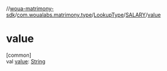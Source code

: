 //[woua-matrimony-sdk](../../../../index.md)/[com.woualabs.matrimony.type](../../index.md)/[LookupType](../index.md)/[SALARY](index.md)/[value](value.md)

# value

[common]\
val [value](value.md): [String](https://kotlinlang.org/api/latest/jvm/stdlib/kotlin/-string/index.html)
